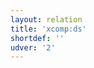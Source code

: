 ```yaml
---
layout: relation
title: 'xcomp:ds'
shortdef: ''
udver: '2'
---
```

<!-- Interlanguage links updated Út zář 29 18:41:38 CEST 2020 -->

